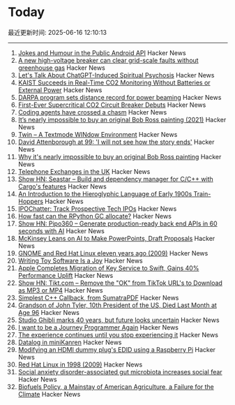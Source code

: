 # Today

最近更新时间: 2025-06-16 12:10:13

--- 
1. [Jokes and Humour in the Public Android API](https://voxelmanip.se/2025/06/14/jokes-and-humour-in-the-public-android-api/) Hacker News
2. [A new high-voltage breaker can clear grid-scale faults without greenhouse gas](https://spectrum.ieee.org/sf6-gas-replacement) Hacker News
3. [Let's Talk About ChatGPT-Induced Spiritual Psychosis](https://default.blog/p/lets-talk-about-chatgpt-induced-spiritual) Hacker News
4. [KAIST Succeeds in Real-Time CO2 Monitoring Without Batteries or External Power](https://news.kaist.ac.kr/newsen/html/news/?mode=V&mng_no=47450) Hacker News
5. [DARPA program sets distance record for power beaming](https://www.darpa.mil/news/2025/darpa-program-distance-record-power-beaming) Hacker News
6. [First-Ever Supercritical CO2 Circuit Breaker Debuts](https://spectrum.ieee.org/sf6-gas-replacement) Hacker News
7. [Coding agents have crossed a chasm](https://blog.singleton.io/posts/2025-06-14-coding-agents-cross-a-chasm/) Hacker News
8. [It’s nearly impossible to buy an original Bob Ross painting (2021)](https://thehustle.co/why-its-nearly-impossible-to-buy-an-original-bob-ross-painting) Hacker News
9. [Twin – A Textmode WINdow Environment](https://github.com/cosmos72/twin) Hacker News
10. [David Attenborough at 99: 'I will not see how the story ends'](https://www.thetimes.com/life-style/celebrity/article/david-attenborough-book-extract-age-99-lj3rd2fg7) Hacker News
11. [Why it's nearly impossible to buy an original Bob Ross painting](https://thehustle.co/why-its-nearly-impossible-to-buy-an-original-bob-ross-painting) Hacker News
12. [Telephone Exchanges in the UK](https://telephone-exchanges.org.uk/) Hacker News
13. [Show HN: Seastar – Build and dependency manager for C/C++ with Cargo's features](https://github.com/AI314159/Seastar) Hacker News
14. [An Introduction to the Hieroglyphic Language of Early 1900s Train-Hoppers](https://www.openculture.com/2018/08/hobo-code-introduction-hieroglyphic-language-early-1900s-train-hoppers.html) Hacker News
15. [IPOChatter: Track Prospective Tech IPOs](https://ipochatter.com) Hacker News
16. [How fast can the RPython GC allocate?](https://pypy.org/posts/2025/06/rpython-gc-allocation-speed.html) Hacker News
17. [Show HN: Pipo360 – Generate production-ready back end APIs in 60 seconds with AI](https://pipo360.xyz) Hacker News
18. [McKinsey Leans on AI to Make PowerPoints, Draft Proposals](https://www.bloomberg.com/news/articles/2025-06-02/mckinsey-leans-on-ai-to-make-powerpoints-faster-draft-proposals) Hacker News
19. [GNOME and Red Hat Linux eleven years ago (2009)](https://linuxgazette.net/165/laycock.html) Hacker News
20. [Writing Toy Software Is a Joy](https://www.jsbarretto.com/blog/software-is-joy/) Hacker News
21. [Apple Completes Migration of Key Service to Swift, Gains 40% Performance Uplift](https://www.infoq.com/news/2025/06/apple-swift-migration/) Hacker News
22. [Show HN: Tikt.com – Remove the "OK" from TikTok URL's to Download as MP3 or MP4](https://tikt.com/) Hacker News
23. [Simplest C++ Callback, from SumatraPDF](https://blog.kowalczyk.info/a-stsj/simplest-c-callback-from-sumatrapdf.html) Hacker News
24. [Grandson of John Tyler, 10th President of the US, Died Last Month at Age 96](https://www.msn.com/en-us/news/world/the-last-grandson-of-john-tyler-the-u-s-president-who-took-office-in-1841-just-died-at-age-96/ar-AA1G0waB) Hacker News
25. [Studio Ghibli marks 40 years, but future looks uncertain](https://www.japantimes.co.jp/culture/2025/06/06/film/ghibli-anniversary-40/) Hacker News
26. [I want to be a Journey Programmer Again](https://hexhowells.com/posts/journey.html) Hacker News
27. [The experience continues until you stop experiencing it](https://strangemachine.tv/safespace/popov/) Hacker News
28. [Datalog in miniKanren](https://deosjr.github.io/dynamicland/datalog.html) Hacker News
29. [Modifying an HDMI dummy plug's EDID using a Raspberry Pi](https://www.downtowndougbrown.com/2025/06/modifying-an-hdmi-dummy-plugs-edid-using-a-raspberry-pi/) Hacker News
30. [Red Hat Linux in 1998 (2009)](https://linuxgazette.net/165/laycock.html) Hacker News
31. [Social anxiety disorder-associated gut microbiota increases social fear](https://www.pnas.org/doi/abs/10.1073/pnas.2308706120) Hacker News
32. [Biofuels Policy, a Mainstay of American Agriculture, a Failure for the Climate](https://insideclimatenews.org/news/13062025/agriculture-ethanol-biofuel-policy-climate-failure/) Hacker News

